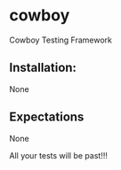 # cowboy

Cowboy Testing Framework

## Installation:

None

## Expectations

None

All your tests will be past!!!
